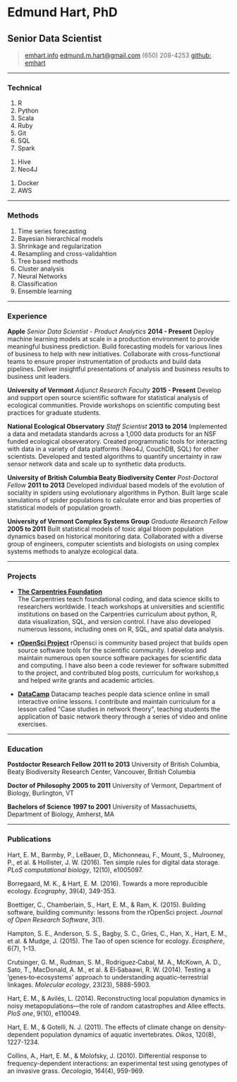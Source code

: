 # Edmund Hart, PhD
## Senior Data Scientist

> [emhart.info](http://emhart.info)
> [edmund.m.hart@gmail.com](mailto:edmund.m.hart@gmail.com)
> (650) 208-4253
> [github: emhart](https://github.com/emhart)
------

### Technical

1. R
2. Python
3. Scala
4. Ruby
5. Git
6. SQL 
7. Spark
<!-- 1. Spring / Wicket -->
1. Hive
2. Neo4J
<!-- 1. Weblogic / Websphere -->
<!-- 1. Tomcat / Jetty -->
<!-- 1. Oracle DB / MSSQL -->
1. Docker
2. AWS

------

### Methods

1. Time series forecasting
2. Bayesian hierarchical models
3. Shrinkage and regularization
4. Resampling and cross-validahtion
5. Tree based methods 
6. Cluster analysis
7. Neural Networks
8. Classification
9. Ensemble learning

------

### Experience

**Apple**   *Senior Data Scientist - Product Analytics*   **2014 - Present**
	Deploy machine learning models at scale in a production environment to provide meaningful business prediction.
	Build forecasting models for various lines of business to help with new initiatives.
	Collaborate with cross-functional teams to ensure proper instrumentation of products and build data pipelines.
	Deliver insightful presentations of analysis and business results to business unit leaders.

**University of Vermont** *Adjunct Research Faculty* **2015 - Present**
	Develop and support open source scientific software for statistical analysis of ecological communities.
	Provide workshops on scientific computing best practices for graduate students.

**National Ecological Observatory**   *Staff Scientist*   **2013 to 2014**
	Implemented a data and metadata standards across a 1,000 data products for an NSF funded ecological obseveratory.
	Created programmatic tools for interacting with data in a variety of data platforms (Neo4J, CouchDB, SQL) for other scientists.
	Developed and tested algorithms to quantify uncertainty in raw sensor network data and scale up to synthetic data products.

**University of British Columbia Beaty Biodiversity Center**   *Post-Doctoral Fellow*   **2011 to 2013**
	Developed individual based models of the evolution of sociality in spiders using evolutionary algorithms in Python.
	Built large scale simulations of spider populations to calculate error and bias properties of statistical models of population growth.

**University of Vermont Complex Systems Group**   *Graduate Research Fellow*   **2005 to 2011**
	Built statistical models of toxic algal bloom population dynamics based on historical monitoring data.
  	Collaborated with a diverse group of engineers, computer scientists and biologists on using complex systems methods to analyze ecological data.

------

### Projects

* **[The Carpentries Foundation](https://carpentries.org/)**	
	The Carpentries teach foundational coding, and data science skills to researchers worldwide. I teach workshops at universities and scientific institutions on based on the Carpentries curriculum about python, R, data visualization, SQL, and version control. I have also developed numerous lessons, including ones on R, SQL, and spatial data analysis.

* **[rOpenSci Project](https://ropensci.org/)**
	rOpensci is community based project that builds open source software tools for the scientific community. I develop and maintain numerous open source software packages for scientific data and computing. I have also been a code reviewer for software submitted to the project, and contributed blog posts, curriculum for workshop,s and helped write grants and academic articles.

* **[DataCamp](https://datacamp.com/)**
	Datacamp teaches people data science online in small interactive online lessons. I contribute and maintain curriculum for a lesson called "Case studies in network theory", teaching students the application of basic network theory through a series of video and online exercises.

------

### Education

**Postdoctor Research Fellow** __2011 to 2013__
	University of British Columbia, Beaty Biodiversity Research Center, Vancouver, British Columbia

**Doctor of Philosophy** __2005 to 2011__
	University of Vermont, Department of Biology, Burlington, VT

**Bachelors of Science** __1997 to 2001__
	University of Massachusetts, Department of Biology, Amherst, MA 

------
### Publications

Hart, E. M., Barmby, P., LeBauer, D., Michonneau, F., Mount, S., Mulrooney, P., et al. & Hollister, J. W. (2016). Ten simple rules for digital data 	storage. *PLoS computational biology*, 12(10), e1005097.

Borregaard, M. K., & Hart, E. M. (2016). Towards a more reproducible ecology. *Ecography*, 39(4), 349-353.

Boettiger, C., Chamberlain, S., Hart, E. M., & Ram, K. (2015). Building software, building community: lessons from the rOpenSci project. *Journal of Open Research Software*, 3(1).

Hampton, S. E., Anderson, S. S., Bagby, S. C., Gries, C., Han, X., Hart, E. M., et al. & Mudge, J. (2015). The Tao of open science for ecology. *Ecosphere*, 6(7), 1-13.

Crutsinger, G. M., Rudman, S. M., Rodriguez‐Cabal, M. A., McKown, A. D., Sato, T., MacDonald, A. M., et al. & El‐Sabaawi, R. W. (2014). Testing a ‘genes‐to‐ecosystems’ approach to understanding aquatic–terrestrial linkages. *Molecular ecology*, 23(23), 5888-5903.

Hart, E. M., & Avilés, L. (2014). Reconstructing local population dynamics in noisy metapopulations—the role of random catastrophes and Allee effects. *PloS one*, 9(10), e110049.

Hart, E. M., & Gotelli, N. J. (2011). The effects of climate change on density‐dependent population dynamics of aquatic invertebrates. *Oikos*, 120(8), 1227-1234.

Collins, A., Hart, E. M., & Molofsky, J. (2010). Differential response to frequency-dependent interactions: an experimental test using genotypes of an invasive grass. *Oecologia*, 164(4), 959-969.